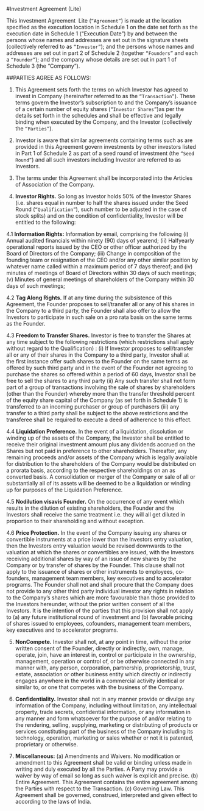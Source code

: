 #Investment Agreement (Lite)

This Investment Agreement ­ Lite (`“Agreement​”`) is made at the location specified as the execution location in Schedule 1 on the date set forth as the execution date in Schedule 1 (“Execution Date​”) by and between the persons whose names and addresses are set out in the signature sheets (collectively referred to as `“Investor​”`); and the persons whose names and addresses are set out in part 2 of Schedule 2 (together `“Founders”` and each a `“Founder”​`); and the company whose details are set out in part 1 of Schedule 3 (the “Company”​).

##PARTIES AGREE AS FOLLOWS:

1. This Agreement sets forth the terms on which Investor has agreed to invest in Company (hereinafter referred to as the `“Transaction​”`). These terms govern the Investor’s subscription to and the Company’s issuance of a certain number of equity shares (`“Investor Shares​”`)as per the details set forth in the schedules and shall be effective and legally binding when executed by the Company, and the Investor (collectively the `“Parties​”`).

2. Investor is aware that similar agreements containing terms such as are provided in this Agreement govern investments by other investors listed in Part 1 of Schedule 2 as part of a seed round of investment (the `“Seed Round​”`) and all such investors including Investor are referred to as Investors.

3. The terms under this Agreement shall be incorporated into the Articles of Association of the Company.

4. **Investor Rights​.** So long as Investor holds 50% of the Investor Shares (i.e. shares equal in number to half the shares issued under the Seed Round (`“Qualification​”`), such number to be adjusted in the case of stock splits) and on the condition of confidentiality, Investor will be entitled to the following:
  
  4.1 **Information Rights:** Information by email, comprising the following (i) Annual audited financials within ninety (90) days of year­end; (ii) Half­yearly operational reports issued by the CEO or other officer authorized by the Board of Directors of the Company; (iii) Change in composition of the founding team or resignation of the CEO and/or any other similar position by whatever name called within a maximum period of 7 days thereof; and (iv) minutes of meetings of Board of Directors within 30 days of such meetings; (v) Minutes of general meetings of shareholders of the Company within 30 days of such meetings;

  4.2 **Tag Along Rights.** If at any time during the subsistence of this Agreement, the Founder proposes to sell/transfer all or any of his shares in the Company to a third party, the Founder shall also offer to allow the Investors to participate in such sale on a pro rata basis on the same terms as the Founder.

  4.3 **Freedom to Transfer Shares.** Investor is free to transfer the Shares at any time subject to the following restrictions (which restrictions shall apply without regard to the Qualification) : (i) If Investor proposes to sell/transfer all or any of their shares in the Company to a third party, Investor shall at the first instance offer such shares to the Founder on the same terms as offered by such third party and in the event of the Founder not agreeing to purchase the shares so offered within a period of 60 days, Investor shall be free to sell the shares to any third party (ii) Any such transfer shall not form part of a group of transactions involving the sale of shares by shareholders (other than the Founder) whereby more than the transfer threshold percent of the equity share capital of the Company (as set forth in Schedule 1) is transferred to an incoming purchaser or group of purchasers (iii) any transfer to a third party shall be subject to the above restrictions and the transferee shall be required to execute a deed of adherence to this effect. 

  4.4 **Liquidation Preference.** In the event of a liquidation, dissolution or winding up of the assets of the Company, the Investor shall be entitled to receive their original investment amount plus any dividends accrued on the Shares but not paid in preference to other shareholders. Thereafter, any remaining proceeds and/or assets of the Company which is legally available for distribution to the shareholders of the Company would be distributed on a pro­rata basis, according to the respective shareholdings on an as converted basis. A consolidation or merger of the Company or sale of all or substantially all of its assets will be deemed to be a liquidation or winding up for purposes of the Liquidation Preference. 

  4.5 **No­dilution vis­a­vis Founder.** On the occurrence of any event which results in the dilution of existing shareholders, the Founder and the Investors shall receive the same treatment i.e. they will all get diluted in proportion to their shareholding and without exception. 

  4.6 **Price Protection.** In the event of the Company issuing any shares or convertible instruments at a price lower than the Investors entry valuation, then the Investors entry valuation would be revised downwards to the valuation at which the shares or convertibles are issued, with the Investors receiving additional shares by way of an issue of new shares by the Company or by transfer of shares by the Founder. This clause shall not apply to the issuance of shares or other instruments to employees, co­founders, management team members, key executives and to accelerator programs. The Founder shall not and shall procure that the Company does not provide to any other third party individual investor any rights in relation to the Company’s shares which are more favourable than those provided to the Investors hereunder, without the prior written consent of all the Investors. It is the intention of the parties that this provision shall not apply to (a) any future institutional round of investment and (b) favorable pricing of shares issued to employees, co­founders, management team members, key executives and to accelerator programs. 

5. **Non­Compete​.** Investor shall not, at any point in time, without the prior written consent of the Founder, directly or indirectly, own, manage, operate, join, have an interest in, control or participate in the ownership, management, operation or control of, or be otherwise connected in any manner with, any person, corporation, partnership, proprietorship, trust, estate, association or other business entity which directly or indirectly engages anywhere in the world in a commercial activity identical or similar to, or one that competes with the business of the Company. 

6. **Confidentiality​.** Investor shall not in any manner provide or divulge any information of the Company, including without limitation, any intellectual property, trade secrets, confidential information, or any information in any manner and form whatsoever for the purpose of and/or relating to the rendering, selling, supplying, marketing or distributing of products or services constituting part of the business of the Company including its technology, operation, marketing or sales whether or not it is patented, proprietary or otherwise. 

7. **Miscellaneous:** ​(a) Amendments and Waivers. No modification or amendment to this Agreement shall be valid or binding unless made in writing and duly executed by all the Parties. A Party may provide a waiver by way of email so long as such waiver is explicit and precise. (b) Entire Agreement. This Agreement contains the entire agreement among the Parties with respect to the Transaction. (c) Governing Law. This Agreement shall be governed, construed, interpreted and given effect to according to the laws of India. 
